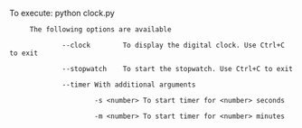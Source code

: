 To execute: python clock.py <options>

         The following options are available

                 --clock        To display the digital clock. Use Ctrl+C to exit

                 --stopwatch    To start the stopwatch. Use Ctrl+C to exit

                 --timer With additional arguments

                         -s <number> To start timer for <number> seconds

                         -m <number> To start timer for <number> minutes